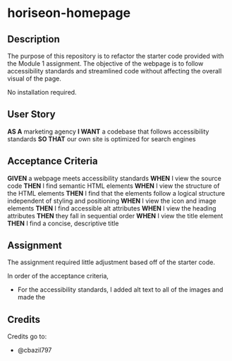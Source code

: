 # horiseon-homepage

## Description

The purpose of this repository is to refactor the starter code provided with the Module 1 assignment. The objective of the webpage is to follow accessibility standards and streamlined code without affecting the overall visual of the page. 

No installation required.

## User Story

**AS A** marketing agency
**I WANT** a codebase that follows accessibility standards
**SO THAT** our own site is optimized for search engines


## Acceptance Criteria

**GIVEN** a webpage meets accessibility standards
**WHEN** I view the source code
**THEN** I find semantic HTML elements
**WHEN** I view the structure of the HTML elements
**THEN** I find that the elements follow a logical structure independent of styling and positioning
**WHEN** I view the icon and image elements
**THEN** I find accessible alt attributes
**WHEN** I view the heading attributes
**THEN** they fall in sequential order
**WHEN** I view the title element
**THEN** I find a concise, descriptive title

## Assignment

The assignment required little adjustment based off of the starter code. 

In order of the acceptance criteria,
* For the accessibility standards, I added alt text to all of the images and made the 

## Credits

Credits go to:
* @cbazil797 